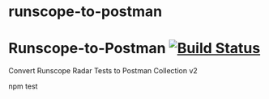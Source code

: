 # runscope-to-postman

# Runscope-to-Postman [![Build Status](https://travis-ci.org/postmanlabs/runscope-to-postman.svg?branch=master)](https://travis-ci.org/postmanlabs/runscope-to-postman)

Convert Runscope Radar Tests to Postman Collection v2

npm test